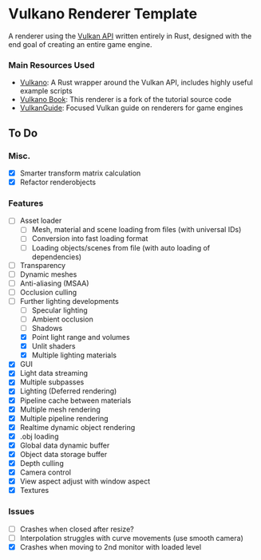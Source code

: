 # Vulkano Renderer Template
A renderer using the [Vulkan API](https://www.khronos.org/vulkan/) written entirely in Rust, designed with the end goal of creating an entire game engine. 
### Main Resources Used
- [Vulkano](https://github.com/vulkano-rs/vulkano): A Rust wrapper around the Vulkan API, includes highly useful example scripts
- [Vulkano Book](https://github.com/vulkano-rs/vulkano-book/): This renderer is a fork of the tutorial source code
- [VulkanGuide](https://vkguide.dev/): Focused Vulkan guide on renderers for game engines

## To Do
### Misc.
- [x] Smarter transform matrix calculation
- [x] Refactor renderobjects

### Features
- [ ] Asset loader
	- [ ] Mesh, material and scene loading from files (with universal IDs)
	- [ ] Conversion into fast loading format
	- [ ] Loading objects/scenes from file (with auto loading of dependencies)
- [ ] Transparency
- [ ] Dynamic meshes
- [ ] Anti-aliasing (MSAA)
- [ ] Occlusion culling
- [ ] Further lighting developments
	- [ ] Specular lighting
	- [ ] Ambient occlusion
	- [ ] Shadows
	- [x] Point light range and volumes
	- [x] Unlit shaders
	- [x] Multiple lighting materials
- [x] GUI
- [x] Light data streaming
- [x] Multiple subpasses
- [x] Lighting (Deferred rendering)
- [x] Pipeline cache between materials
- [x] Multiple mesh rendering
- [x] Multiple pipeline rendering
- [x] Realtime dynamic object rendering
- [x] .obj loading
- [x] Global data dynamic buffer
- [x] Object data storage buffer
- [x] Depth culling
- [x] Camera control
- [x] View aspect adjust with window aspect
- [x] Textures

### Issues
- [ ] Crashes when closed after resize?
- [ ] Interpolation struggles with curve movements (use smooth camera)
- [x] Crashes when moving to 2nd monitor with loaded level
